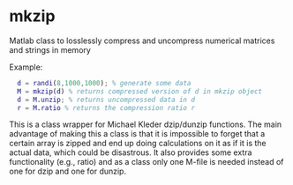 # mkzip
Matlab class to losslessly compress and uncompress numerical matrices and strings in memory
 
Example:
```matlab
  d = randi(8,1000,1000); % generate some data
  M = mkzip(d) % returns compressed version of d in mkzip object
  d = M.unzip; % returns uncompressed data in d 
  r = M.ratio % returns the compression ratio r
```
This is a class wrapper for Michael Kleder dzip/dunzip functions.
The main advantage of making this a class is that it is impossible
to forget that a certain array is zipped and end up doing
calculations on it as if it is the actual data, which could be
disastrous. It also provides some extra functionality (e.g., ratio)
and as a class only one M-file is needed instead of one for dzip 
and one for dunzip.
